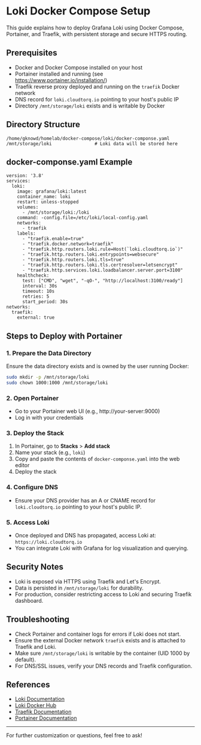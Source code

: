 # Loki Docker Compose Setup

This guide explains how to deploy Grafana Loki using Docker Compose, Portainer, and Traefik, with persistent storage and secure HTTPS routing.

## Prerequisites
- Docker and Docker Compose installed on your host
- Portainer installed and running (see https://www.portainer.io/installation/)
- Traefik reverse proxy deployed and running on the `traefik` Docker network
- DNS record for `loki.cloudtorq.io` pointing to your host's public IP
- Directory `/mnt/storage/loki` exists and is writable by Docker

## Directory Structure
```
/home/gknowd/homelab/docker-compose/loki/docker-componse.yaml
/mnt/storage/loki                # Loki data will be stored here
```

## docker-componse.yaml Example
```
version: '3.8'
services:
  loki:
    image: grafana/loki:latest
    container_name: loki
    restart: unless-stopped
    volumes:
      - /mnt/storage/loki:/loki
    command: -config.file=/etc/loki/local-config.yaml
    networks:
      - traefik
    labels:
      - "traefik.enable=true"
      - "traefik.docker.network=traefik"
      - "traefik.http.routers.loki.rule=Host(`loki.cloudtorq.io`)"
      - "traefik.http.routers.loki.entrypoints=websecure"
      - "traefik.http.routers.loki.tls=true"
      - "traefik.http.routers.loki.tls.certresolver=letsencrypt"
      - "traefik.http.services.loki.loadbalancer.server.port=3100"
    healthcheck:
      test: ["CMD", "wget", "-qO-", "http://localhost:3100/ready"]
      interval: 30s
      timeout: 10s
      retries: 5
      start_period: 30s
networks:
  traefik:
    external: true
```

## Steps to Deploy with Portainer

### 1. Prepare the Data Directory
Ensure the data directory exists and is owned by the user running Docker:
```bash
sudo mkdir -p /mnt/storage/loki
sudo chown 1000:1000 /mnt/storage/loki
```

### 2. Open Portainer
- Go to your Portainer web UI (e.g., http://your-server:9000)
- Log in with your credentials

### 3. Deploy the Stack
1. In Portainer, go to **Stacks** > **Add stack**
2. Name your stack (e.g., `loki`)
3. Copy and paste the contents of `docker-componse.yaml` into the web editor
4. Deploy the stack

### 4. Configure DNS
- Ensure your DNS provider has an A or CNAME record for `loki.cloudtorq.io` pointing to your host's public IP.

### 5. Access Loki
- Once deployed and DNS has propagated, access Loki at:  
  `https://loki.cloudtorq.io`
- You can integrate Loki with Grafana for log visualization and querying.

## Security Notes
- Loki is exposed via HTTPS using Traefik and Let's Encrypt.
- Data is persisted in `/mnt/storage/loki` for durability.
- For production, consider restricting access to Loki and securing Traefik dashboard.

## Troubleshooting
- Check Portainer and container logs for errors if Loki does not start.
- Ensure the external Docker network `traefik` exists and is attached to Traefik and Loki.
- Make sure `/mnt/storage/loki` is writable by the container (UID 1000 by default).
- For DNS/SSL issues, verify your DNS records and Traefik configuration.

## References
- [Loki Documentation](https://grafana.com/docs/loki/latest/)
- [Loki Docker Hub](https://hub.docker.com/r/grafana/loki)
- [Traefik Documentation](https://doc.traefik.io/traefik/)
- [Portainer Documentation](https://docs.portainer.io/)

---

For further customization or questions, feel free to ask!
